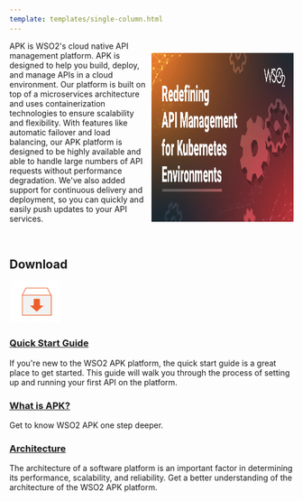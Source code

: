 ```yaml
---
template: templates/single-column.html
---
```

<div class="homePage">
    <div class="section01">
        <div class="leftContent">
            <div class="md-main .md-content " style="float:right; width: 55%; align:right;  flex-shrink: 0;min-width: 40%; max-height: 100%; max-width:50%; margin-left:10px; margin-top:20px">
            <a href="https://wso2.com/blogs/thesource/announcing-wso2-api-platform-for-kubernetes/">
                <img src="assets/img/apk-blog.png" title="WSO2 APK Blog" width="800" height="300" alt="WSO2 APK Blog"/>
            </a>
            </div>
            <p>
                APK is WSO2's cloud native API management platform. APK is designed to help you build, deploy, and manage APIs in a cloud environment. Our platform is built on top of a microservices architecture and uses containerization technologies to ensure scalability and flexibility. With features like automatic failover and load balancing, our APK platform is designed to be highly available and able to handle large numbers of API requests without performance degradation. We've also added support for continuous delivery and deployment, so you can quickly and easily push updates to your API services.
            </p>
            </br>
            <h2>Download</h2>
            <a href="https://github.com/wso2/apk/releases">
                <img src="assets/img/download-apk.png" title="Download WSO2 APK" width="90" alt="Download WSO2 APK"/>
            </a>
        </div>
        <!--<div class="md-main .md-content " style="float:right; width: 55%; align:right;  flex-shrink: 0;min-width: 40%; max-height: 100%; max-width:50%; margin-left:10px; margin-top:20px">
        < IMAGE >
        </div>-->
    </div>
    <div class="section02">
        <!--<h3>APK in a Nutshell</h3>-->
        <div class="linkWrapper">
            <div class="linkSet2" onclick="location.href='../get-started/quick-start-guide';">
                <a href="../get-started/quick-start-guide"><h3>Quick Start Guide</h3></a>
                <p>
                    If you're new to the WSO2 APK platform, the quick start guide is a great place to get started. This guide will walk you through the process of setting up and running your first API on the platform.
                </p>
            </div>
            <!--<div class="linkSet2 middle" onclick="location.href='../restapi/overview';">
                <img src="../assets/img/home/landing-page/write-your-first-integration-service.svg" title="Lorem ipsum" width="75" alt="Lorem ipsum"/>
                <a href="/get-started/quick-start-guide"><h3>Basic Flow</h3></a>
                <p>
                    The basic flow guide for the WSO2 APK platform provides step-by-step tutorials for developing, managing and publishing APIs.
                </p>
            </div>-->
            <div class="linkSet2 middle" onclick="location.href='../about-apk/what-is-apk';">
                <a href="../about-apk/what-is-apk"><h3>What is APK?</h3></a>
                <p>
                    <!--The basic flow guide for the WSO2 APK platform provides step-by-step tutorials for developing, managing and publishing APIs.-->
                    Get to know WSO2 APK one step deeper.
                </p>
            </div>
            <div class="linkSet2 last" onclick="location.href='../about-apk/architecture';">
                <a href="../about-apk/architecture"><h3>Architecture</h3></a>
                <p>
                    The architecture of a software platform is an important factor in determining its performance, scalability, and reliability. Get a better understanding of the architecture of the WSO2 APK platform.
                </p>
            </div>
        </div>
    </div>
<!--    <div class="section03">
        <div class="linkSet2" onclick="location.href='../get-started/overview';">
            <h3>Overview</h3>
            <p>
                Lorem ipsum dolor sit amet, consectetuer adipiscing elit.
            </p>
            <a href='../get-started/overview'><h4>Read a Short Overview</h4></a>
        </div>
        <div class="linkSet2 middle" onclick="location.href='../about-apk/key-concepts/key-concept';">
            <h3>Concepts</h3>
            <p>
                Lorem ipsum dolor sit amet, consectetuer adipiscing elit.
            </p>
            <a href='../about-apk/key-concepts/key-concept'><h4>Understand the Concepts</h4></a>
        </div>
        <div class="linkSet2 last" onclick="location.href='/about-apk/architecture';">
            <h3>Architecture</h3>
            <p>
                The architecture of a software platform is an important factor in determining its performance, scalability, and reliability. Get a better understanding of the architecture of the WSO2 APK platform.
            </p>
            <a href='/about-apk/architecture'><h4>View Architecture</h4></a>
        </div>
    </div>-->
</div>

